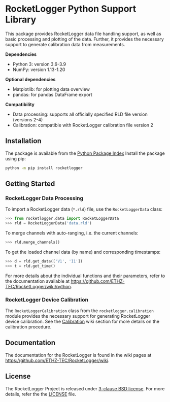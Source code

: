 # RocketLogger Python Support Library

This package provides RocketLogger data file handling support, as well as
basic processing and plotting of the data. Further, it provides the necessary
support to generate calibration data from measurements.

**Dependencies**
* Python 3: version 3.6-3.9
* NumPy: version 1.13-1.20

**Optional dependencies**
* Matplotlib: for plotting data overview
* pandas: for pandas DataFrame export

**Compatibility**
* Data processing: supports all officially specified RLD file version (versions 2-4)
* Calibration: compatible with RocketLogger calibration file version 2


## Installation

The package is available from the [Python Package Index](https://pypi.org/project/rocketlogger/)
Install the package using pip:
```bash
python -m pip install rocketlogger
```


## Getting Started

### RocketLogger Data Processing

To import a RocketLogger data (`*.rld`) file, use the `RocketLoggerData` class:
```py
>>> from rocketlogger.data import RocketLoggerData
>>> rld = RocketLoggerData('data.rld')
```

To merge channels with auto-ranging, i.e. the current channels:
```py
>>> rld.merge_channels()
```

To get the loaded channel data (by name) and corresponding timestamps:
```py
>>> d = rld.get_data(['V1', 'I1'])
>>> t = rld.get_time()
```

For more details about the individual functions and their parameters, refer to
the documentation available at <https://github.com/ETHZ-TEC/RocketLogger/wiki/python>.


### RocketLogger Device Calibration

The `RocketLoggerCalibration` class from the `rocketlogger.calibration` module
provides the necessary support for generating RocketLogger device calibration.
See the [Calibration](https://github.com/ETHZ-TEC/RocketLogger/wiki/calibration) wiki section for more details on the calibration
procedure.


## Documentation

The documentation for the RocketLogger is found in the wiki pages at
<https://github.com/ETHZ-TEC/RocketLogger/wiki>.


## License

The RocketLogger Project is released under [3-clause BSD license](https://opensource.org/licenses/BSD-3-Clause).
For more details, refer the the [LICENSE](LICENSE) file.
